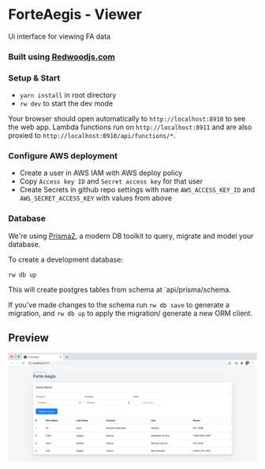# ForteAegis - Viewer

Ui interface for viewing FA data
<br />

### Built using [Redwoodjs.com](https://redwoodjs.com)

### Setup & Start

- `yarn install` in root directory
- `rw dev` to start the dev mode

Your browser should open automatically to `http://localhost:8910` to see the web app. Lambda functions run on `http://localhost:8911` and are also proxied to `http://localhost:8910/api/functions/*`.

### Configure AWS deployment

- Create a user in AWS IAM with AWS deploy policy
- Copy `Access key ID` and `Secret access key` for that user
- Create Secrets in github repo settings with name `AWS_ACCESS_KEY_ID` and `AWS_SECRET_ACCESS_KEY` with values from above

### Database

We're using [Prisma2](https://github.com/prisma/prisma2), a modern DB toolkit to query, migrate and model your database.

To create a development database:

```terminal
rw db up
```

This will create postgres tables from schema at `api/prisma/schema.

If you've made changes to the schema run `rw db save` to generate a migration, and `rw db up` to apply the migration/ generate a new ORM client.

## Preview

<img src='./web/public/demo-screen.png'>
